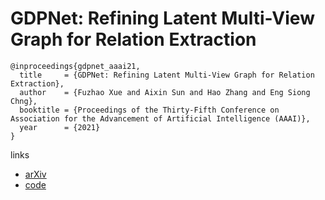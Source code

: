# GDPNet: Refining Latent Multi-View Graph for Relation Extraction

```
@inproceedings{gdpnet_aaai21,
  title     = {GDPNet: Refining Latent Multi-View Graph for Relation Extraction},
  author    = {Fuzhao Xue and Aixin Sun and Hao Zhang and Eng Siong Chng},
  booktitle = {Proceedings of the Thirty-Fifth Conference on Association for the Advancement of Artificial Intelligence (AAAI)},
  year      = {2021}
}
```

links
- [arXiv](https://arxiv.org/abs/2012.06780)
- [code](https://github.com/XueFuzhao/GDPNet)
